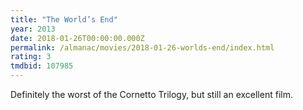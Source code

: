 ```yaml
---
title: "The World’s End"
year: 2013
date: 2018-01-26T00:00:00.000Z
permalink: /almanac/movies/2018-01-26-worlds-end/index.html
rating: 3
tmdbid: 107985
---
```


Definitely the worst of the Cornetto Trilogy, but still an excellent film.